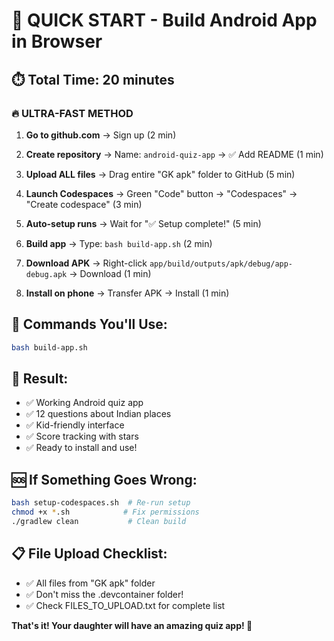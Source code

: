 # 🚀 QUICK START - Build Android App in Browser

## ⏱️ **Total Time: 20 minutes**

### **🔥 ULTRA-FAST METHOD**

1. **Go to github.com** → Sign up (2 min)

2. **Create repository** → Name: `android-quiz-app` → ✅ Add README (1 min)

3. **Upload ALL files** → Drag entire "GK apk" folder to GitHub (5 min)

4. **Launch Codespaces** → Green "Code" button → "Codespaces" → "Create codespace" (3 min)

5. **Auto-setup runs** → Wait for "✅ Setup complete!" (5 min)

6. **Build app** → Type: `bash build-app.sh` (2 min)

7. **Download APK** → Right-click `app/build/outputs/apk/debug/app-debug.apk` → Download (1 min)

8. **Install on phone** → Transfer APK → Install (1 min)

## 🎯 **Commands You'll Use:**
```bash
bash build-app.sh
```

## 📱 **Result:**
- ✅ Working Android quiz app
- ✅ 12 questions about Indian places
- ✅ Kid-friendly interface
- ✅ Score tracking with stars
- ✅ Ready to install and use!

## 🆘 **If Something Goes Wrong:**
```bash
bash setup-codespaces.sh  # Re-run setup
chmod +x *.sh            # Fix permissions
./gradlew clean           # Clean build
```

## 📋 **File Upload Checklist:**
- ✅ All files from "GK apk" folder
- ✅ Don't miss the .devcontainer folder!
- ✅ Check FILES_TO_UPLOAD.txt for complete list

**That's it! Your daughter will have an amazing quiz app! 🌟** 